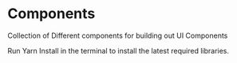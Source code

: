 # Components
Collection of Different components for building out UI Components

Run Yarn Install in the terminal to install the latest required libraries.
